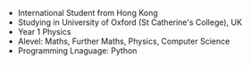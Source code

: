 - International Student from Hong Kong
- Studying in University of Oxford (St Catherine's College), UK
- Year 1 Physics
- Alevel: Maths, Further Maths, Physics, Computer Science
- Programming Lnaguage: Python